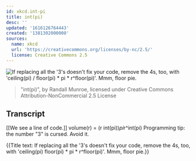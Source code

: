 ```yaml
---
id: xkcd.int-pi
title: int(pi)
desc: ''
updated: '1616126764443'
created: '1381302000000'
sources:
  name: xkcd
  url: 'https://creativecommons.org/licenses/by-nc/2.5/'
  license: Creative Commons 2.5
---
```

![If replacing all the '3's doesn't fix your code, remove the 4s, too, with 'ceiling(pi) / floor(pi) * pi * r^floor(pi)'. Mmm, floor pie.](https://imgs.xkcd.com/comics/int_pi.png)
> "int(pi)", by Randall Munroe, licensed under Creative Commons Attribution-NonCommercial 2.5 License

## Transcript
[[We see a line of code.]]
volume(r) = (r
int(pi))*pi*r^int(pi)
Programming tip: the number "3" is cursed. Avoid it.

{{Title text: If replacing all the '3's doesn't fix your code, remove the 4s, too, with 'ceiling(pi) 
 floor(pi) * pi * r^floor(pi)'. Mmm, floor pie.}}
